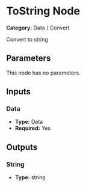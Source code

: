 
# ToString Node

**Category:** Data / Convert

Convert to string

## Parameters

This node has no parameters.

## Inputs


### Data
- **Type:** Data
- **Required:** Yes



## Outputs


### String
- **Type:** string




